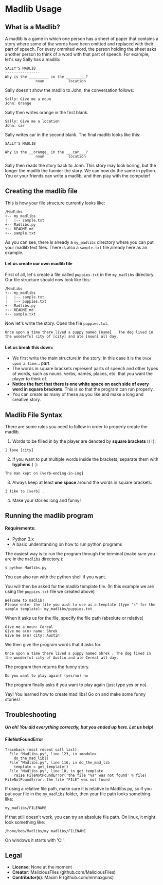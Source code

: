 # Madlib Usage

## What is a Madlib?
A madlib is a game in which one person has a sheet of paper that contains a story where some of the words have been omitted and replaced with their part of speech. For every ommited word, the person holding the sheet asks another person to think of a word with that part of speech. For example, let's say Sally has a madlib:

```
SALLY'S MADLIB
----------------
Why is the _________ in the _________?
              noun           location
```

Sally doesn't show the madlib to John, the conversation follows:

```
Sally: Give me a noun
John: Orange
```
Sally then writes orange in the first blank.

```
Sally: Give me a location
John: car
```
Sally writes car in the second blank. The final madlib looks like this:

```
SALLY'S MADLIB
----------------
Why is the __orange_ in the ___car___?
              noun           location
```
Sally then reads the story back to Jonn. This story may look boring, but the longer the madlib the funnier the story. We can now do the same in python. You or your friends can write a madlib, and then play with the computer!

## Creating the madlib file
This is how your file structure currently looks like:
```
/Madlibs
+-- my_madlibs
|   |-- sample.txt
+-- Madlibs.py
+-- README.md
+-- sample.txt
```

As you can see, there is already a `my_madlibs` directory where you can put your madlib text files. There is also a `sample.txt` file already here as an example.

#### Let us create our own madlib file
First of all, let's create a file called `puppies.txt` in the `my_madlibs` directory. Our file structure should now look like this:
```
/Madlibs
+-- my_madlibs
|   |-- sample.txt
|   |-- puppies.txt
+-- Madlibs.py
+-- README.md
+-- sample.txt
```

Now let's write the story. Open the file `puppies.txt`.

```
Once upon a time there lived a puppy named [name] . The dog lived in the wonderful city of [city] and ate [noun] all day.
```

#### Let us break this down:
* We first write the main structure in the story. In this case it is the `Once upon a time`... part.
* The words in square brackets represent parts of speech and other types of words, such as nouns, verbs, names, places, etc. that you want the player to think of.
* **Notice the fact that there is one white space on each side of every word in square brackets**. This is so that the program can run properly.
* You can create as many of these as you like and make a long and creative story.

## Madlib File Syntax
There are some rules you need to follow in order to properly create the madlib.

1. Words to be filled in by the player are denoted by **square brackets** (`[]`):
  ```
  I love [city]
  ```
2. If you want to put multiple words inside the brackets, separate them with **hyphens** (`-`):
  ```
  The man kept on [verb-ending-in-ing]
  ```
3. Always keep at least **one space** around the words in square brackets:
  ```
  I like to [verb] .
  ```
4. Make your stories long and funny!

## Running the madlib program
#### Requirements:
* Python 3.x
* A basic understanding on how to run python programs

The easiest way is to run the program through the terminal (make sure you are in the `Madlibs` directory.):
```
$ python Madlibs.py
```
You can also run with the python shell if you want.

You will then be asked for the madlib template file. (In this example we are using the `puppies.txt` file we created above)

```
Welcome to madlib!
Please enter the file you wish to use as a template (type "s" for the sample template): my_madlibs/puppies.txt
```

When it asks us for the file, specify the file path (absolute or relative)

```
Give me a noun: Cereal
Give me a(n) name: Shrek
Give me a(n) city: Austin
```
We then give the program words that it asks for.

```
Once upon a time there lived a puppy named Shrek . The dog lived in the wonderful city of Austin and ate Cereal all day.
```
The program then returns the funny story.

```
Do you want to play again? (yes/no) no
```
The program finally asks if you want to play again (just type yes or no).

Yay! You learned how to create mad libs! Go on and make some funny stories!

## Troubleshooting
##### Uh oh! You did everything correctly, but you ended up here. Let us help!

#### FileNotFoundError
```
Traceback (most recent call last):
  File "Madlibs.py", line 123, in <module>
    do_the_mad_lib()
  File "Madlibs.py", line 116, in do_the_mad_lib
    template = get_template()
  File "Madlibs.py", line 18, in get_template
    raise FileNotFoundError('the file "%s" was not found' % file)
FileNotFoundError: the file "FILE" was not found
```
If using a relative file path, make sure it is relative to Madlibs.py, so if you put your file in the `my_madlibs` folder, then your file path looks something like:
```
my_madlibs/FILENAME
```

If that still doesn't work, you can try an absolute file path.
On linux, it might look something like:
```
/home/bob/Madlibs/my_madlibs/FILENAME
```
On windows it starts with 'C:'.

## Legal
* **License**: None at the moment
* **Creator**: MaliciousFiles (github.com/MaliciousFiles)
* **Contributor(s)**: Maxim R (github.com/mrmaxguns)
